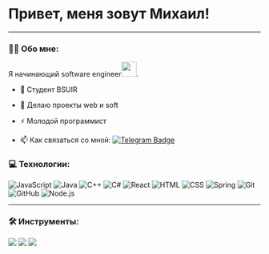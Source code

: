 # Привет, меня зовут Михаил!

---

### :man_technologist: Обо мне:

Я начинающий software engineer<img src="https://media.giphy.com/media/WUlplcMpOCEmTGBtBW/giphy.gif" width="30px">. 

- :telescope: Студент BSUIR

- :seedling: Делаю проекты web и soft

- :zap: Молодой программист

- :mailbox: Как связаться со мной: [![Telegram Badge](https://img.shields.io/badge/-MichaeSemenov-blue?style=flat&logo=Telegram&logoColor=white)](https://t.me/Mik536) 

### 💻 Технологии:


![JavaScript](https://img.shields.io/badge/-JavaScript-yellow?style=flat-square&logo=javascript&logoColor=white)
![Java](https://img.shields.io/badge/-Java-red?style=flat-square&logo=java&logoColor=white)
![C++](https://img.shields.io/badge/-C++-blue?style=flat-square&logo=c%2B%2B&logoColor=white)
![C#](https://img.shields.io/badge/-C%23-purple?style=flat-square&logo=c-sharp&logoColor=white)
![React](https://img.shields.io/badge/-React-blue?style=flat-square&logo=react&logoColor=white)
![HTML](https://img.shields.io/badge/-HTML-orange?style=flat-square&logo=html5&logoColor=white)
![CSS](https://img.shields.io/badge/-CSS-blueviolet?style=flat-square&logo=css3&logoColor=white)
![Spring](https://img.shields.io/badge/-Spring-green?style=flat-square&logo=spring&logoColor=white)
![Git](https://img.shields.io/badge/-Git-red?style=flat-square&logo=git&logoColor=white)
![GitHub](https://img.shields.io/badge/-GitHub-black?style=flat-square&logo=github&logoColor=white)
![Node.js](https://img.shields.io/badge/-Node.js-green?style=flat-square&logo=node.js&logoColor=white)


---
### 🛠 Инструменты:

<div>
 <img src="https://img.shields.io/badge/-IntelliJ%20IDEA-blue?style=flat-square&logo=intellij-idea&logoColor=white">
<img src="https://img.shields.io/badge/-Visual%20Studio-purple?style=flat-square&logo=visual-studio&logoColor=white">
<img src="https://img.shields.io/badge/-VS%20Code-blueviolet?style=flat-square&logo=visual-studio-code&logoColor=white">
</div>



